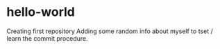 # hello-world
Creating first repository
Adding some random info about myself to tset / learn the commit procedure.
